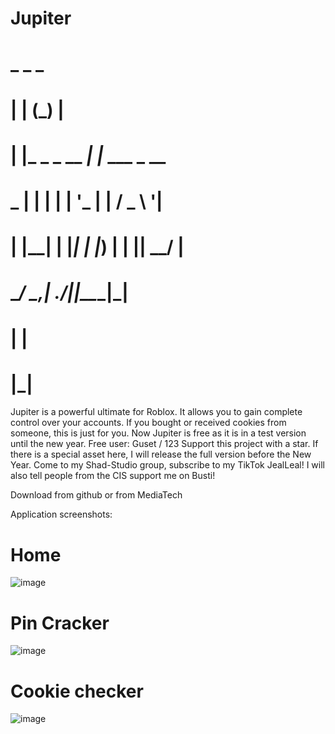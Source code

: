 # Jupiter
#       _             _ _            
#      | |           (_) |           
#     | |_   _ _ __  _| |_ ___ _ __ 
#  _   | | | | | '_ \| | __/ _ \ '__|
# | |__| | |_| | |_) | | ||  __/ |   
# \____/ \__,_| .__/|_|\__\___|_|   
#              | |                   
#              |_|                  

Jupiter is a powerful ultimate for Roblox. It allows you to gain complete control over your accounts. If you bought or received cookies from someone, this is just for you. Now Jupiter is free as it is in a test version until the new year. Free user:
Guset / 123
Support this project with a star. If there is a special asset here, I will release the full version before the New Year. Come to my Shad-Studio group, subscribe to my TikTok JealLeal! I will also tell people from the CIS support me on Busti!

Download from github or from MediaTech

Application screenshots:
# Home
![image](https://github.com/user-attachments/assets/aa2e0474-a43e-4e15-b53f-3ddbf542b453)
# Pin Cracker
![image](https://github.com/user-attachments/assets/7473f1b7-ba72-4888-afc2-83f558733af9)
# Cookie checker
![image](https://github.com/user-attachments/assets/5d737ef8-5041-45ec-b182-96be627095f7)
